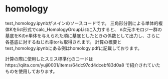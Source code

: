 # homology
test_homology.ipynbがメインのソースコードです。
三角形分割による単体的複体Kをlist形式でcalc_HomologyGroupListに入力すると、
n次元ホモロジー群の基底をKのn単体を与えられた順に基底としたときの係数として出力し、さらに各基底に対するねじれ率torも取得されます。
計算の概要とtest_homology.ipynbにある例はhomology.pdfに記載しております。

計算の際に使用したスミス標準化のコードはhttps://qiita.com/yuji0001/items/64dc97cd4dcebf83d0a8 で紹介されていたものを使用しております。
